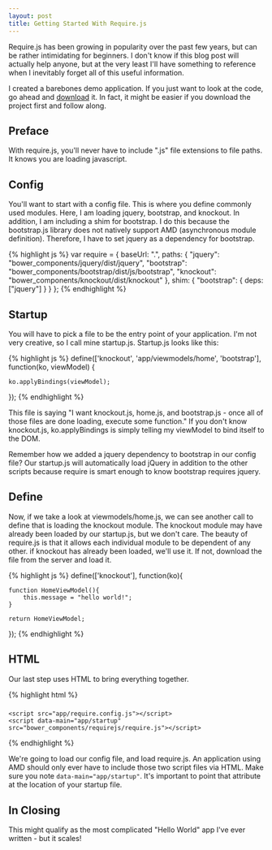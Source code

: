 ```yaml
---
layout: post
title: Getting Started With Require.js
---
```


Require.js has been growing in popularity over the past few years, but can be rather intimidating
for beginners. I don't know if this blog post will actually help anyone, but at the very least I'll have
something to reference when I inevitably forget all of this useful information.

I created a barebones demo application. If you just want to look at the
code, go ahead and [download](/downloads/requirejs-demo.zip) it. In fact, it might be easier if you
download the project first and follow along.

## Preface

With require.js, you'll never have to include ".js" file extensions to file paths. It knows you are loading javascript.

## Config

You'll want to start with a config file. This is where you define commonly used modules. Here, I am
loading jquery, bootstrap, and knockout. In addition, I am including a shim for bootstrap. I do this
because the bootstrap.js library does not natively support AMD (asynchronous module definition). Therefore,
I have to set jquery as a dependency for bootstrap.

{% highlight js %}
var require = {
    baseUrl: ".",
    paths: {
        "jquery": "bower_components/jquery/dist/jquery",
        "bootstrap": "bower_components/bootstrap/dist/js/bootstrap",
        "knockout": "bower_components/knockout/dist/knockout"
    },
    shim: {
        "bootstrap": { deps: ["jquery"] }
    }
};
{% endhighlight %}

## Startup

You will have to pick a file to be the entry point of your application. I'm not very creative, so I call mine
startup.js. Startup.js looks like this:

{% highlight js %}
define(['knockout', 'app/viewmodels/home', 'bootstrap'], function(ko, viewModel) {

    ko.applyBindings(viewModel);

});
{% endhighlight %}

This file is saying "I want knockout.js, home.js, and bootstrap.js - once all of those files are done loading,
execute some function." If you don't know knockout.js, ko.applyBindings is simply telling my viewModel to bind
itself to the DOM.

Remember how we added a jquery dependency to bootstrap in our config file? Our startup.js will automatically
load jQuery in addition to the other scripts because require is smart enough to know bootstrap requires jquery.


## Define
Now, if we take a look at viewmodels/home.js, we can see another call to define that is loading the knockout module.
The knockout module may have already been loaded by our startup.js, but we don't care. The beauty of require.js is that
it allows each individual module to be dependent of any other. if knockout has already been loaded, we'll use it. If not,
download the file from the server and load it.

{% highlight js %}
define(['knockout'], function(ko){

	function HomeViewModel(){
		this.message = "hello world!";
	}

	return HomeViewModel;

});
{% endhighlight %}


## HTML
Our last step uses HTML to bring everything together.

{% highlight html %}
<!DOCTYPE html>
<html>
<head>
	<meta charset="utf-8">
	<meta http-equiv="X-UA-Compatible" content="IE=edge">
	<title></title>
	<link rel="stylesheet" href="">
</head>
<body>
	<h3 data-bind="text: message"></h3>

	<script src="app/require.config.js"></script>
	<script data-main="app/startup" src="bower_components/requirejs/require.js"></script>
</body>
</html>
{% endhighlight %}

We're going to load our config file, and load require.js. An application using AMD should only ever have to include
those two script files via HTML. Make sure you note `data-main="app/startup"`. It's important to point that attribute
at the location of your startup file.

## In Closing
This might qualify as the most complicated "Hello World" app I've ever written - but it scales!